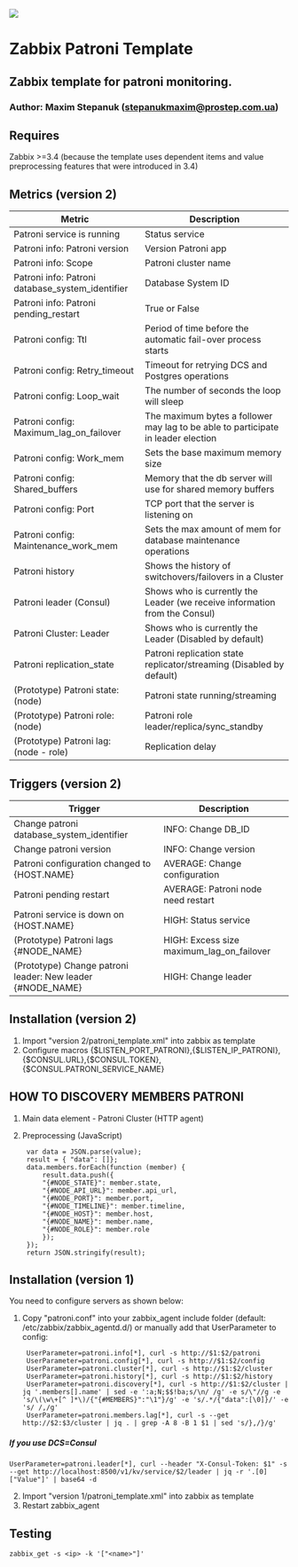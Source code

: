 ![](https://upload.wikimedia.org/wikipedia/commons/b/bf/Zabbix_logo.png)

# Zabbix Patroni Template

## Zabbix template for patroni monitoring.

### Author: Maxim Stepanuk (stepanukmaxim@prostep.com.ua)

## Requires

Zabbix >=3.4 (because the template uses dependent items and value preprocessing features that were introduced in 3.4)

## Metrics (version 2)
| Metric                                           | Description                                                                       |
|--------------------------------------------------|-----------------------------------------------------------------------------------|
| Patroni service is running                       | Status service                                                                    |
| Patroni info: Patroni version                    | Version Patroni app                                                               |
| Patroni info: Scope                              | Patroni cluster name                                                              |
| Patroni info: Patroni database_system_identifier | Database System ID                                                                |
| Patroni info: Patroni pending_restart            | True or False                                                                     |
| Patroni config: Ttl                              | Period of time before the automatic fail-over process starts                      |
| Patroni config: Retry_timeout                    | Timeout for retrying DCS and Postgres operations                                  |
| Patroni config: Loop_wait                        | The number of seconds the loop will sleep                                         |
| Patroni config: Maximum_lag_on_failover          | The maximum bytes a follower may lag to be able to participate in leader election |
| Patroni config: Work_mem                         | Sets the base maximum memory size                                                 |
| Patroni config: Shared_buffers                   | Memory that the db server will use for shared memory buffers                      |
| Patroni config: Port                             | TCP port that the server is listening on                                          |
| Patroni config: Maintenance_work_mem             | Sets the max amount of mem for database maintenance operations                    |
| Patroni history                                  | Shows the history of switchovers/failovers in a Cluster                           | 
| Patroni leader (Consul)                          | Shows who is currently the Leader (we receive information from the Consul)        |
| Patroni Cluster: Leader                          | Shows who is currently the Leader (Disabled by default)                           |
| Patroni replication_state                        | Patroni replication state replicator/streaming (Disabled by default)              | 
| (Prototype) Patroni state: (node)                | Patroni state running/streaming                                                   |
| (Prototype) Patroni role: (node)                 | Patroni role leader/replica/sync_standby                                          |
| (Prototype) Patroni lag: (node - role)           | Replication delay                                                                 | 


## Triggers (version 2)
| Trigger                                                    | Description                               |
|------------------------------------------------------------|-------------------------------------------|
| Change patroni database_system_identifier                  | INFO: Change DB_ID                        |
| Change patroni version                                     | INFO: Change version                      |
| Patroni configuration changed to {HOST.NAME}               | AVERAGE: Change configuration             |
| Patroni pending restart                                    | AVERAGE: Patroni node need restart        |
| Patroni service is down on {HOST.NAME}                     | HIGH: Status service                      | 
| (Prototype) Patroni lags {#NODE_NAME}                      | HIGH: Excess size maximum_lag_on_failover | 
| (Prototype) Change patroni leader: New leader {#NODE_NAME} | HIGH: Change leader                       |


## Installation (version 2)

1. Import "version 2/patroni_template.xml" into zabbix as template
2. Configure macros {$LISTEN_PORT_PATRONI},{$LISTEN_IP_PATRONI},{$CONSUL.URL},{$CONSUL.TOKEN},{$CONSUL.PATRONI_SERVICE_NAME}

## HOW TO DISCOVERY MEMBERS PATRONI

1. Main data element - Patroni Cluster (HTTP agent)

2. Preprocessing (JavaScript)



        var data = JSON.parse(value);
        result = { "data": []};
        data.members.forEach(function (member) {
            result.data.push({   
            "{#NODE_STATE}": member.state,
            "{#NODE_API_URL}": member.api_url,
            "{#NODE_PORT}": member.port,
            "{#NODE_TIMELINE}": member.timeline,
            "{#NODE_HOST}": member.host,
            "{#NODE_NAME}": member.name,
            "{#NODE_ROLE}": member.role
            });
        });
        return JSON.stringify(result);


## Installation (version 1)

You need to configure servers as shown below:

1. Copy "patroni.conf" into your zabbix_agent include folder (default: /etc/zabbix/zabbix_agentd.d/) or manually add that UserParameter to config:
 

        UserParameter=patroni.info[*], curl -s http://$1:$2/patroni
        UserParameter=patroni.config[*], curl -s http://$1:$2/config
        UserParameter=patroni.cluster[*], curl -s http://$1:$2/cluster
        UserParameter=patroni.history[*], curl -s http://$1:$2/history
        UserParameter=patroni.discovery[*], curl -s http://$1:$2/cluster | jq '.members[].name' | sed -e ':a;N;$$!ba;s/\n/ /g' -e s/\"//g -e 's/\(\w\+[^ ]*\)/{"{#MEMBERS}":"\1"}/g' -e 's/.*/{"data":[\0]}/' -e 's/ /,/g'
        UserParameter=patroni.members.lag[*], curl -s --get http://$2:$3/cluster | jq . | grep -A 8 -B 1 $1 | sed 's/},/}/g'

##### If you use DCS=Consul
    UserParameter=patroni.leader[*], curl --header "X-Consul-Token: $1" -s --get http://localhost:8500/v1/kv/service/$2/leader | jq -r '.[0]["Value"]' | base64 -d

2. Import "version 1/patroni_template.xml" into zabbix as template
3. Restart zabbix_agent

## Testing
  
    zabbix_get -s <ip> -k '["<name>"]'


